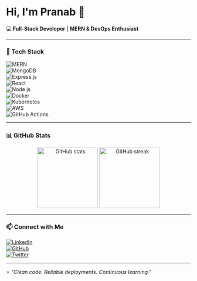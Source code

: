 # Hi, I'm Pranab 👋  

💻 **Full-Stack Developer** | **MERN & DevOps Enthusiast**  

---

### 🚀 Tech Stack  
![MERN](https://img.shields.io/badge/-MERN-black?style=flat&logo=mongodb&logoColor=white)  
![MongoDB](https://img.shields.io/badge/-MongoDB-47A248?style=flat&logo=mongodb&logoColor=white)  
![Express.js](https://img.shields.io/badge/-Express.js-000000?style=flat&logo=express&logoColor=white)  
![React](https://img.shields.io/badge/-React-61DAFB?style=flat&logo=react&logoColor=black)  
![Node.js](https://img.shields.io/badge/-Node.js-339933?style=flat&logo=nodedotjs&logoColor=white)  
![Docker](https://img.shields.io/badge/-Docker-2496ED?style=flat&logo=docker&logoColor=white)  
![Kubernetes](https://img.shields.io/badge/-Kubernetes-326CE5?style=flat&logo=kubernetes&logoColor=white)  
![AWS](https://img.shields.io/badge/-AWS-232F3E?style=flat&logo=amazon-aws&logoColor=white)  
![GitHub Actions](https://img.shields.io/badge/-GitHub%20Actions-2088FF?style=flat&logo=githubactions&logoColor=white)  

---

### 📊 GitHub Stats  
<p align="center">
  <img src="https://github-readme-stats.vercel.app/api?username=Pranab-Pratik&show_icons=true&theme=tokyonight" alt="GitHub stats" height="165"/>
  <img src="https://github-readme-streak-stats.herokuapp.com/?user=Pranab-Pratik&theme=tokyonight" alt="GitHub streak" height="165"/>
</p>

---

### 📫 Connect with Me  
[![LinkedIn](https://img.shields.io/badge/-LinkedIn-blue?style=flat&logo=linkedin)](https://www.linkedin.com/in/pranab-pratik-sahoo-b4374224b)  
[![GitHub](https://img.shields.io/badge/-GitHub-black?style=flat&logo=github)](https://github.com/Pranab-Pratik)  
[![Twitter](https://img.shields.io/badge/-Twitter-1DA1F2?style=flat&logo=twitter&logoColor=white)](https://twitter.com/masalamatrix)  

---

⭐️ _"Clean code. Reliable deployments. Continuous learning."_  

